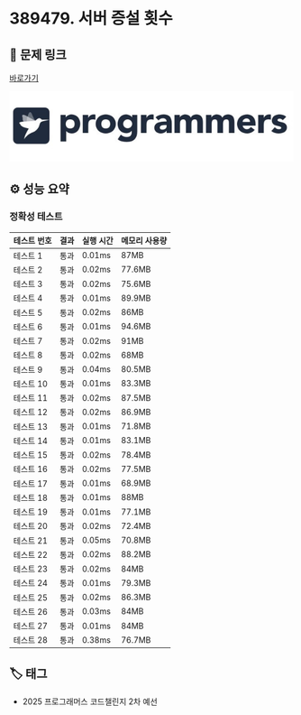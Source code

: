 # 389479. 서버 증설 횟수

## 🔗 문제 링크

[바로가기](https://school.programmers.co.kr/learn/courses/30/lessons/389479)

![프로그래머스 로고](../../images/programmers.jpg)

## ⚙️ 성능 요약

### 정확성 테스트

| 테스트 번호 | 결과 | 실행 시간 | 메모리 사용량 |
| ----------- | ---- | --------- | ------------- |
| 테스트 1    | 통과 | 0.01ms    | 87MB          |
| 테스트 2    | 통과 | 0.02ms    | 77.6MB        |
| 테스트 3    | 통과 | 0.02ms    | 75.6MB        |
| 테스트 4    | 통과 | 0.01ms    | 89.9MB        |
| 테스트 5    | 통과 | 0.02ms    | 86MB          |
| 테스트 6    | 통과 | 0.01ms    | 94.6MB        |
| 테스트 7    | 통과 | 0.02ms    | 91MB          |
| 테스트 8    | 통과 | 0.02ms    | 68MB          |
| 테스트 9    | 통과 | 0.04ms    | 80.5MB        |
| 테스트 10   | 통과 | 0.01ms    | 83.3MB        |
| 테스트 11   | 통과 | 0.02ms    | 87.5MB        |
| 테스트 12   | 통과 | 0.02ms    | 86.9MB        |
| 테스트 13   | 통과 | 0.01ms    | 71.8MB        |
| 테스트 14   | 통과 | 0.01ms    | 83.1MB        |
| 테스트 15   | 통과 | 0.02ms    | 78.4MB        |
| 테스트 16   | 통과 | 0.02ms    | 77.5MB        |
| 테스트 17   | 통과 | 0.01ms    | 68.9MB        |
| 테스트 18   | 통과 | 0.01ms    | 88MB          |
| 테스트 19   | 통과 | 0.01ms    | 77.1MB        |
| 테스트 20   | 통과 | 0.02ms    | 72.4MB        |
| 테스트 21   | 통과 | 0.05ms    | 70.8MB        |
| 테스트 22   | 통과 | 0.02ms    | 88.2MB        |
| 테스트 23   | 통과 | 0.02ms    | 84MB          |
| 테스트 24   | 통과 | 0.01ms    | 79.3MB        |
| 테스트 25   | 통과 | 0.02ms    | 86.3MB        |
| 테스트 26   | 통과 | 0.03ms    | 84MB          |
| 테스트 27   | 통과 | 0.01ms    | 84MB          |
| 테스트 28   | 통과 | 0.38ms    | 76.7MB        |

## 🏷️ 태그

- 2025 프로그래머스 코드챌린지 2차 예선
